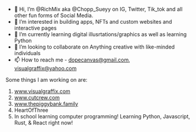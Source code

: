 - 👋 Hi, I’m @RichMix aka @Chopp_Sueyy on IG, Twitter, Tik_tok and all other fun forms of Social Media.
- 👀 I’m interested in building apps, NFTs and custom websites and interactive pages
- 🌱 I’m currently learning digital illusrtations/graphics as well as learning Python
- 💞️ I’m looking to collaborate on Anything creative with like-minded individuals
- 📫 How to reach me - dopecanvas@gmail.com, visualgraffix@yahoo.com

Some things I am working on are:
1) www.visualgraffix.com
2) www.cutcrew.com  
3) www.thepiggybank.family
4) HeartOfThree
5) In school learning computer programming! Learning Python, Javascript, Rust, & React right now!

<!---
RichMix/RichMix is a ✨ special ✨ repository because its `README.md` (this file) appears on your GitHub profile.
You can click the Preview link to take a look at your changes.
--->
